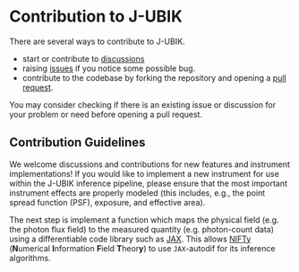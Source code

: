 # Contribution to J-UBIK

There are several ways to contribute to J-UBIK.
- start or contribute to [discussions](https://github.com/NIFTy-PPL/J-UBIK/discussions/)
- raising [issues](https://github.com/NIFTy-PPL/J-UBIK/issues) if you notice some possible bug.
- contribute to the codebase by forking the repository and opening a [pull request](https://github.com/NIFTy-PPL/J-UBIK/pulls).

You may consider checking if there is an existing issue or discussion for your problem or need before opening a pull request.

## Contribution Guidelines

We welcome discussions and contributions for new features and instrument implementations!
If you would like to implement a new instrument for use within the J-UBIK inference pipeline, please ensure that the most important instrument effects are properly modeled (this includes, e.g., the point spread function (PSF), exposure, and effective area).

The next step is implement a function which maps the physical field (e.g. the photon flux field) to the measured quantity (e.g. photon-count data) using a differentiable code library such as [JAX](https://github.com/jax-ml/jax).
This allows [NIFTy](https://github.com/NIFTy-PPL/NIFTy) (**N**umerical **I**nformation **F**ield **T**heor**y**) to use `JAX`-autodif for its inference algorithms.
